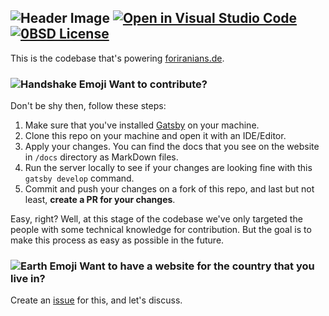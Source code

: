 ![Header Image](https://user-images.githubusercontent.com/12965058/126367646-8da4ec8a-83c0-4661-abf6-8520df27ffc6.jpg)
[![Open in Visual Studio Code](https://open.vscode.dev/badges/open-in-vscode.svg)](https://open.vscode.dev/For-Iranians/foriranians.de)
[![0BSD License](https://img.shields.io/badge/License-0BSD-blue.svg)](https://github.com/For-Iranians/foriranians.de/blob/master/LICENSE)
-
This is the codebase that's powering [foriranians.de](https://foriranians.de).

### ![Handshake Emoji](https://emojipedia-us.s3.dualstack.us-west-1.amazonaws.com/thumbs/60/apple/285/handshake_1f91d.png) Want to contribute?
Don't be shy then, follow these steps:
1. Make sure that you've installed [Gatsby](https://github.com/gatsbyjs/gatsby) on your machine.
2. Clone this repo on your machine and open it with an IDE/Editor.
3. Apply your changes. You can find the docs that you see on the website in `/docs` directory as MarkDown files.
4. Run the server locally to see if your changes are looking fine with this `gatsby develop` command.
5. Commit and push your changes on a fork of this repo, and last but not least, **create a PR for your changes**.

Easy, right? Well, at this stage of the codebase we've only targeted the people with some technical knowledge for contribution. But the goal is to make this process as easy as possible in the future.
### ![Earth Emoji](https://emojipedia-us.s3.dualstack.us-west-1.amazonaws.com/thumbs/60/apple/285/globe-showing-americas_1f30e.png) Want to have a website for the country that you live in?
Create an [issue](https://github.com/For-Iranians/foriranians.de/issues/new/choose) for this, and let's discuss.
